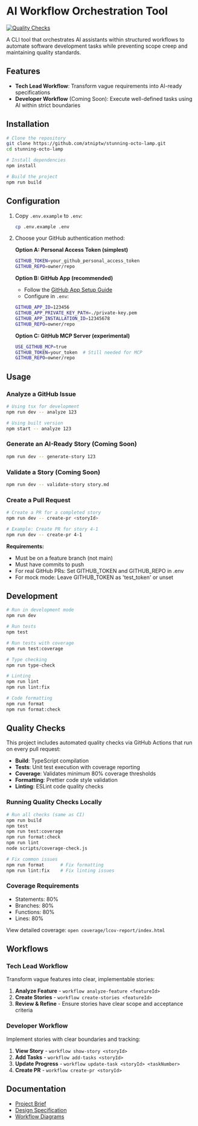 # AI Workflow Orchestration Tool

[![Quality Checks](https://github.com/atniptw/stunning-octo-lamp/actions/workflows/quality-checks.yml/badge.svg)](https://github.com/atniptw/stunning-octo-lamp/actions/workflows/quality-checks.yml)

A CLI tool that orchestrates AI assistants within structured workflows to automate software development tasks while preventing scope creep and maintaining quality standards.

## Features

- **Tech Lead Workflow**: Transform vague requirements into AI-ready specifications
- **Developer Workflow** (Coming Soon): Execute well-defined tasks using AI within strict boundaries

## Installation

```bash
# Clone the repository
git clone https://github.com/atniptw/stunning-octo-lamp.git
cd stunning-octo-lamp

# Install dependencies
npm install

# Build the project
npm run build
```

## Configuration

1. Copy `.env.example` to `.env`:
   ```bash
   cp .env.example .env
   ```

2. Choose your GitHub authentication method:

   **Option A: Personal Access Token (simplest)**
   ```bash
   GITHUB_TOKEN=your_github_personal_access_token
   GITHUB_REPO=owner/repo
   ```

   **Option B: GitHub App (recommended)**
   - Follow the [GitHub App Setup Guide](docs/GITHUB_APP_SETUP.md)
   - Configure in `.env`:
   ```bash
   GITHUB_APP_ID=123456
   GITHUB_APP_PRIVATE_KEY_PATH=./private-key.pem
   GITHUB_APP_INSTALLATION_ID=12345678
   GITHUB_REPO=owner/repo
   ```

   **Option C: GitHub MCP Server (experimental)**
   ```bash
   USE_GITHUB_MCP=true
   GITHUB_TOKEN=your_token  # Still needed for MCP
   GITHUB_REPO=owner/repo
   ```

## Usage

### Analyze a GitHub Issue

```bash
# Using tsx for development
npm run dev -- analyze 123

# Using built version
npm start -- analyze 123
```

### Generate an AI-Ready Story (Coming Soon)

```bash
npm run dev -- generate-story 123
```

### Validate a Story (Coming Soon)

```bash
npm run dev -- validate-story story.md
```

### Create a Pull Request

```bash
# Create a PR for a completed story
npm run dev -- create-pr <storyId>

# Example: Create PR for story 4-1
npm run dev -- create-pr 4-1
```

**Requirements:**
- Must be on a feature branch (not main)
- Must have commits to push
- For real GitHub PRs: Set GITHUB_TOKEN and GITHUB_REPO in .env
- For mock mode: Leave GITHUB_TOKEN as 'test_token' or unset

## Development

```bash
# Run in development mode
npm run dev

# Run tests
npm test

# Run tests with coverage
npm run test:coverage

# Type checking
npm run type-check

# Linting
npm run lint
npm run lint:fix

# Code formatting
npm run format
npm run format:check
```

## Quality Checks

This project includes automated quality checks via GitHub Actions that run on every pull request:

- **Build**: TypeScript compilation
- **Tests**: Unit test execution with coverage reporting
- **Coverage**: Validates minimum 80% coverage thresholds
- **Formatting**: Prettier code style validation
- **Linting**: ESLint code quality checks

### Running Quality Checks Locally

```bash
# Run all checks (same as CI)
npm run build
npm test
npm run test:coverage
npm run format:check
npm run lint
node scripts/coverage-check.js

# Fix common issues
npm run format      # Fix formatting
npm run lint:fix    # Fix linting issues
```

### Coverage Requirements

- Statements: 80%
- Branches: 80% 
- Functions: 80%
- Lines: 80%

View detailed coverage: `open coverage/lcov-report/index.html`

## Workflows

### Tech Lead Workflow

Transform vague features into clear, implementable stories:

1. **Analyze Feature** - `workflow analyze-feature <featureId>`
2. **Create Stories** - `workflow create-stories <featureId>`
3. **Review & Refine** - Ensure stories have clear scope and acceptance criteria

### Developer Workflow

Implement stories with clear boundaries and tracking:

1. **View Story** - `workflow show-story <storyId>`
2. **Add Tasks** - `workflow add-tasks <storyId>`
3. **Update Progress** - `workflow update-task <storyId> <taskNumber>`
4. **Create PR** - `workflow create-pr <storyId>`

## Documentation

- [Project Brief](docs/PROJECT_BRIEF.md)
- [Design Specification](docs/DESIGN_SPECIFICATION.md)
- [Workflow Diagrams](docs/WORKFLOW_DIAGRAMS.md)
